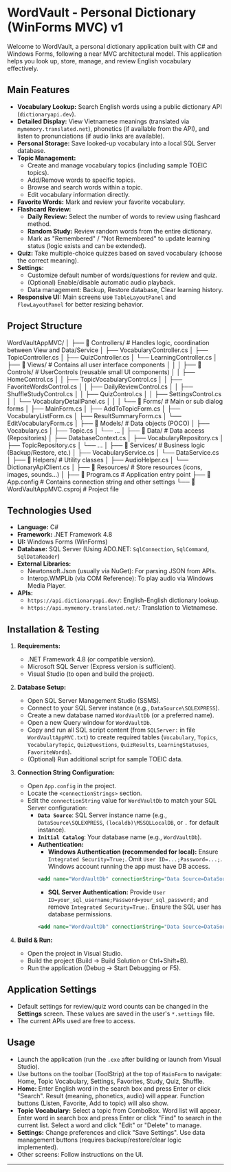 
# WordVault - Personal Dictionary (WinForms MVC) v1

Welcome to WordVault, a personal dictionary application built with C# and Windows Forms, following a near MVC architectural model. This application helps you look up, store, manage, and review English vocabulary effectively.

## Main Features

* **Vocabulary Lookup:** Search English words using a public dictionary API (`dictionaryapi.dev`).
* **Detailed Display:** View Vietnamese meanings (translated via `mymemory.translated.net`), phonetics (if available from the API), and listen to pronunciations (if audio links are available).
* **Personal Storage:** Save looked-up vocabulary into a local SQL Server database.
* **Topic Management:**
    * Create and manage vocabulary topics (including sample TOEIC topics).
    * Add/Remove words to specific topics.
    * Browse and search words within a topic.
    * Edit vocabulary information directly.
* **Favorite Words:** Mark and review your favorite vocabulary.
* **Flashcard Review:**
    * **Daily Review:** Select the number of words to review using flashcard method.
    * **Random Study:** Review random words from the entire dictionary.
    * Mark as "Remembered" / "Not Remembered" to update learning status (logic exists and can be extended).
* **Quiz:** Take multiple-choice quizzes based on saved vocabulary (choose the correct meaning).
* **Settings:**
    * Customize default number of words/questions for review and quiz.
    * (Optional) Enable/disable automatic audio playback.
    * Data management: Backup, Restore database, Clear learning history.
* **Responsive UI:** Main screens use `TableLayoutPanel` and `FlowLayoutPanel` for better resizing behavior.

## Project Structure

WordVaultAppMVC/
│
├── 📁 Controllers/         # Handles logic, coordination between View and Data/Service
│   ├── VocabularyController.cs
│   ├── TopicController.cs
│   ├── QuizController.cs
│   └── LearningController.cs
│
├── 📁 Views/               # Contains all user interface components
│   │
│   ├── 📁 Controls/        # UserControls (reusable small UI components)
│   │   ├── HomeControl.cs
│   │   ├── TopicVocabularyControl.cs
│   │   ├── FavoriteWordsControl.cs
│   │   ├── DailyReviewControl.cs
│   │   ├── ShuffleStudyControl.cs
│   │   ├── QuizControl.cs
│   │   ├── SettingsControl.cs
│   │   └── VocabularyDetailPanel.cs
│   │
│   └── 📁 Forms/           # Main or sub dialog forms
│       ├── MainForm.cs
│       ├── AddToTopicForm.cs
│       ├── VocabularyListForm.cs
│       ├── ResultSummaryForm.cs
│       └── EditVocabularyForm.cs
│
├── 📁 Models/              # Data objects (POCO)
│   ├── Vocabulary.cs
│   ├── Topic.cs
│   └── ...
│
├── 📁 Data/                # Data access (Repositories)
│   ├── DatabaseContext.cs
│   ├── VocabularyRepository.cs
│   ├── TopicRepository.cs
│   └── ...
│
├── 📁 Services/            # Business logic (Backup/Restore, etc.)
│   ├── VocabularyService.cs
│   └── DataService.cs
│
├── 📁 Helpers/             # Utility classes
│   ├── AudioHelper.cs
│   └── DictionaryApiClient.cs
│
├── 📁 Resources/           # Store resources (icons, images, sounds...)
│
├── 📄 Program.cs           # Application entry point
├── 📄 App.config           # Contains connection string and other settings
└── 📄 WordVaultAppMVC.csproj # Project file


## Technologies Used

* **Language:** C#
* **Framework:** .NET Framework 4.8
* **UI:** Windows Forms (WinForms)
* **Database:** SQL Server (Using ADO.NET: `SqlConnection`, `SqlCommand`, `SqlDataReader`)
* **External Libraries:**
    * Newtonsoft.Json (usually via NuGet): For parsing JSON from APIs.
    * Interop.WMPLib (via COM Reference): To play audio via Windows Media Player.
* **APIs:**
    * `https://api.dictionaryapi.dev/`: English-English dictionary lookup.
    * `https://api.mymemory.translated.net/`: Translation to Vietnamese.

## Installation & Testing

1. **Requirements:**
    * .NET Framework 4.8 (or compatible version).
    * Microsoft SQL Server (Express version is sufficient).
    * Visual Studio (to open and build the project).

2. **Database Setup:**
    * Open SQL Server Management Studio (SSMS).
    * Connect to your SQL Server instance (e.g., `DataSource\SQLEXPRESS`).
    * Create a new database named `WordVaultDb` (or a preferred name).
    * Open a new Query window for `WordVaultDb`.
    * Copy and run all SQL script content (from `SQLServer:` in file `WordVaultAppMVC.txt`) to create required tables (`Vocabulary`, `Topics`, `VocabularyTopic`, `QuizQuestions`, `QuizResults`, `LearningStatuses`, `FavoriteWords`).
    * (Optional) Run additional script for sample TOEIC data.

3. **Connection String Configuration:**
    * Open `App.config` in the project.
    * Locate the `<connectionStrings>` section.
    * Edit the `connectionString` value for `WordVaultDb` to match your SQL Server configuration:
        * **`Data Source`**: SQL Server instance name (e.g., `DataSource\SQLEXPRESS`, `(localdb)\MSSQLLocalDB`, or `.` for default instance).
        * **`Initial Catalog`**: Your database name (e.g., `WordVaultDb`).
        * **Authentication:**
            * **Windows Authentication (recommended for local):** Ensure `Integrated Security=True;`. Omit `User ID=...;Password=...;`. Windows account running the app must have DB access.
            ```xml
            <add name="WordVaultDb" connectionString="Data Source=DataSource\SQLEXPRESS;Initial Catalog=WordVaultDb;Integrated Security=True" providerName="System.Data.SqlClient"/>
            ```
            * **SQL Server Authentication:** Provide `User ID=your_sql_username;Password=your_sql_password;` and remove `Integrated Security=True;`. Ensure the SQL user has database permissions.
            ```xml
            <add name="WordVaultDb" connectionString="Data Source=DataSource\SQLEXPRESS;Initial Catalog=WordVaultDb;User ID=userId;Password=password" providerName="System.Data.SqlClient"/>
            ```

4. **Build & Run:**
    * Open the project in Visual Studio.
    * Build the project (Build -> Build Solution or Ctrl+Shift+B).
    * Run the application (Debug -> Start Debugging or F5).

## Application Settings

* Default settings for review/quiz word counts can be changed in the **Settings** screen. These values are saved in the user's `*.settings` file.
* The current APIs used are free to access.

## Usage

* Launch the application (run the `.exe` after building or launch from Visual Studio).
* Use buttons on the toolbar (ToolStrip) at the top of `MainForm` to navigate: Home, Topic Vocabulary, Settings, Favorites, Study, Quiz, Shuffle.
* **Home:** Enter English word in the search box and press Enter or click "Search". Result (meaning, phonetics, audio) will appear. Function buttons (Listen, Favorite, Add to topic) will also show.
* **Topic Vocabulary:** Select a topic from ComboBox. Word list will appear. Enter word in search box and press Enter or click "Find" to search in the current list. Select a word and click "Edit" or "Delete" to manage.
* **Settings:** Change preferences and click "Save Settings". Use data management buttons (requires backup/restore/clear logic implemented).
* Other screens: Follow instructions on the UI.

---
